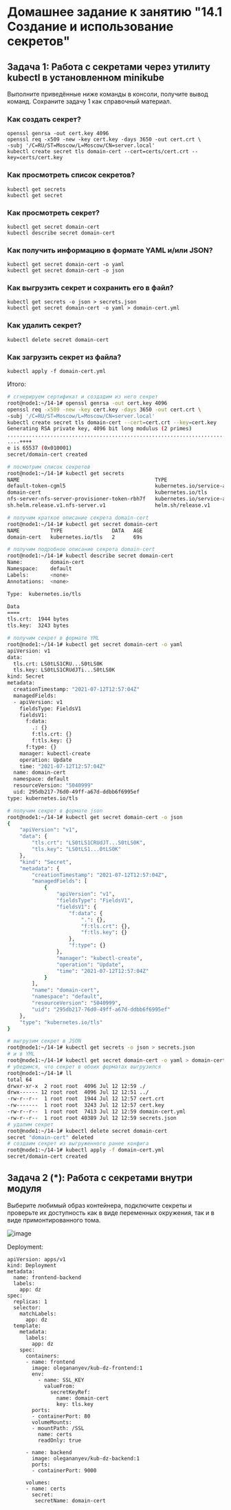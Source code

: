 # Домашнее задание к занятию "14.1 Создание и использование секретов"

## Задача 1: Работа с секретами через утилиту kubectl в установленном minikube

Выполните приведённые ниже команды в консоли, получите вывод команд. Сохраните
задачу 1 как справочный материал.

### Как создать секрет?

```
openssl genrsa -out cert.key 4096
openssl req -x509 -new -key cert.key -days 3650 -out cert.crt \
-subj '/C=RU/ST=Moscow/L=Moscow/CN=server.local'
kubectl create secret tls domain-cert --cert=certs/cert.crt --key=certs/cert.key
```

### Как просмотреть список секретов?

```
kubectl get secrets
kubectl get secret
```

### Как просмотреть секрет?

```
kubectl get secret domain-cert
kubectl describe secret domain-cert
```

### Как получить информацию в формате YAML и/или JSON?

```
kubectl get secret domain-cert -o yaml
kubectl get secret domain-cert -o json
```

### Как выгрузить секрет и сохранить его в файл?

```
kubectl get secrets -o json > secrets.json
kubectl get secret domain-cert -o yaml > domain-cert.yml
```

### Как удалить секрет?

```
kubectl delete secret domain-cert
```

### Как загрузить секрет из файла?

```
kubectl apply -f domain-cert.yml
```

Итого:
```bash
# сгнерируем сертификат и создадим из него секрет
root@node1:~/14-1# openssl genrsa -out cert.key 4096
openssl req -x509 -new -key cert.key -days 3650 -out cert.crt \
-subj '/C=RU/ST=Moscow/L=Moscow/CN=server.local'
kubectl create secret tls domain-cert --cert=cert.crt --key=cert.key
Generating RSA private key, 4096 bit long modulus (2 primes)
........................................................................++++
....++++
e is 65537 (0x010001)
secret/domain-cert created

# посмотрим список секретов
root@node1:~/14-1# kubectl get secrets
NAME                                            TYPE                                  DATA   AGE
default-token-cgml5                             kubernetes.io/service-account-token   3      45d
domain-cert                                     kubernetes.io/tls                     2      11s
nfs-server-nfs-server-provisioner-token-rbh7f   kubernetes.io/service-account-token   3      11d
sh.helm.release.v1.nfs-server.v1                helm.sh/release.v1                    1      11d

# получим краткое описание секрета domain-cert
root@node1:~/14-1# kubectl get secret domain-cert
NAME          TYPE                DATA   AGE
domain-cert   kubernetes.io/tls   2      69s

# получим подробное описание секрета domain-cert
root@node1:~/14-1# kubectl describe secret domain-cert
Name:         domain-cert
Namespace:    default
Labels:       <none>
Annotations:  <none>

Type:  kubernetes.io/tls

Data
====
tls.crt:  1944 bytes
tls.key:  3243 bytes

# получим секрет в формате YML
root@node1:~/14-1# kubectl get secret domain-cert -o yaml
apiVersion: v1
data:
  tls.crt: LS0tLS1CRU...S0tLS0K
  tls.key: LS0tLS1CRUdJTi...S0tLS0K
kind: Secret
metadata:
  creationTimestamp: "2021-07-12T12:57:04Z"
  managedFields:
  - apiVersion: v1
    fieldsType: FieldsV1
    fieldsV1:
      f:data:
        .: {}
        f:tls.crt: {}
        f:tls.key: {}
      f:type: {}
    manager: kubectl-create
    operation: Update
    time: "2021-07-12T12:57:04Z"
  name: domain-cert
  namespace: default
  resourceVersion: "5040999"
  uid: 295db217-76d0-49ff-a67d-ddbb6f6995ef
type: kubernetes.io/tls

# получим секрет в формате json
root@node1:~/14-1# kubectl get secret domain-cert -o json
{
    "apiVersion": "v1",
    "data": {
        "tls.crt": "LS0tLS1CRUdJT...S0tLS0K",
        "tls.key": "LS0tLS1...0tLS0K"
    },
    "kind": "Secret",
    "metadata": {
        "creationTimestamp": "2021-07-12T12:57:04Z",
        "managedFields": [
            {
                "apiVersion": "v1",
                "fieldsType": "FieldsV1",
                "fieldsV1": {
                    "f:data": {
                        ".": {},
                        "f:tls.crt": {},
                        "f:tls.key": {}
                    },
                    "f:type": {}
                },
                "manager": "kubectl-create",
                "operation": "Update",
                "time": "2021-07-12T12:57:04Z"
            }
        ],
        "name": "domain-cert",
        "namespace": "default",
        "resourceVersion": "5040999",
        "uid": "295db217-76d0-49ff-a67d-ddbb6f6995ef"
    },
    "type": "kubernetes.io/tls"
}

# выгрузим секрет в JSON
root@node1:~/14-1# kubectl get secrets -o json > secrets.json
# и в YML
root@node1:~/14-1# kubectl get secret domain-cert -o yaml > domain-cert.yml
# убедимся, что секрет в обоих форматах выгрузился
root@node1:~/14-1# ll
total 64
drwxr-xr-x  2 root root  4096 Jul 12 12:59 ./
drwx------ 12 root root  4096 Jul 12 12:51 ../
-rw-r--r--  1 root root  1944 Jul 12 12:57 cert.crt
-rw-------  1 root root  3243 Jul 12 12:57 cert.key
-rw-r--r--  1 root root  7413 Jul 12 12:59 domain-cert.yml
-rw-r--r--  1 root root 40389 Jul 12 12:59 secrets.json
# удалим секрет
root@node1:~/14-1# kubectl delete secret domain-cert
secret "domain-cert" deleted
# создаим секрет из выгруженного ранее конфига
root@node1:~/14-1# kubectl apply -f domain-cert.yml
secret/domain-cert created
```

## Задача 2 (*): Работа с секретами внутри модуля

Выберите любимый образ контейнера, подключите секреты и проверьте их доступность
как в виде переменных окружения, так и в виде примонтированного тома.

![image](https://user-images.githubusercontent.com/32748936/125295334-cdc1dd80-e32d-11eb-98ac-c7b03194bcde.png)

Deployment:
```YML
apiVersion: apps/v1
kind: Deployment
metadata:
  name: frontend-backend
  labels:
    app: dz
spec:
  replicas: 1
  selector:
    matchLabels:
      app: dz
  template:
    metadata:
      labels:
        app: dz
    spec:
      containers:
      - name: frontend
        image: olegananyev/kub-dz-frontend:1
        env:
          - name: SSL_KEY
            valueFrom:
              secretKeyRef:
                name: domain-cert
                key: tls.key
        ports:
        - containerPort: 80
        volumeMounts:
        - mountPath: /SSL
          name: certs
          readOnly: true

      - name: backend
        image: olegananyev/kub-dz-backend:1
        ports:
        - containerPort: 9000
                  
      volumes:
      - name: certs
        secret:
         secretName: domain-cert
```
